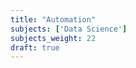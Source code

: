 ```yaml
---
title: "Automation"
subjects: ['Data Science']
subjects_weight: 22
draft: true
---
```


<!--
	https://community.atlassian.com/t5/Marketplace-Apps-articles/The-7-hacks-of-highly-successful-automation/ba-p/871490
-->